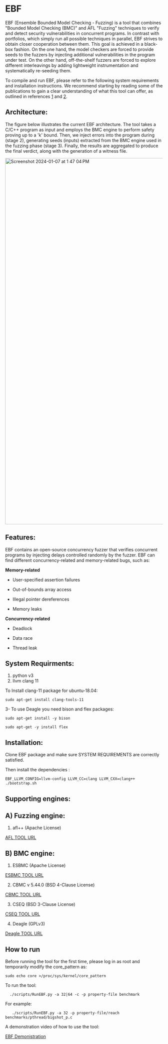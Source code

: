 # EBF
EBF (Ensemble Bounded Model Checking - Fuzzing) is a tool that combines "Bounded Model Checking (BMC)" and AFL "Fuzzing" techniques to verify and detect security vulnerabilities in concurrent programs. In contrast with portfolios, which simply run all possible techniques in parallel, EBF strives to obtain closer cooperation between them.
This goal is achieved in a black-box fashion. On the one hand, the model checkers are forced to provide seeds to the fuzzers by injecting additional vulnerabilities in the program under test. On the other hand, off-the-shelf fuzzers are forced to explore different interleavings by adding lightweight instrumentation and systematically re-seeding them.

To compile and run EBF, please refer to the following system requirements and installation instructions. We recommend starting by reading some of the publications to gain a clear understanding of what this tool can offer, as outlined in references [1](https://ieeexplore.ieee.org/stamp/stamp.jsp?arnumber=9955513) and [2](https://link.springer.com/chapter/10.1007/978-3-031-30820-8_33).


## Architecture:

The figure below illustrates the current EBF architecture. The tool takes a C/C++ program as input and employs the BMC engine to perform safety proving up to a  'k'  bound. Then, we inject errors into the program during (stage 2), generating seeds (inputs) extracted from the BMC engine used in the fuzzing phase (stage 3). Finally, the results are aggregated to produce the final verdict, along with the generation of a witness file.

<img width="1167" alt="Screenshot 2024-01-07 at 1 47 04 PM" src="https://github.com/fatimahkj/EBF/assets/47563480/bea4e63a-c8de-4ce7-a7af-1ebf40550215">


## Features:
EBF contains an open-source concurrency fuzzer that verifies concurrent programs by injecting delays controlled randomly by the fuzzer. EBF can find different concurrency-related and memory-related bugs, such as: 

**Memory-related**

- User-specified assertion failures

- Out-of-bounds array access

- Illegal pointer dereferences

- Memory leaks

**Concurrency-related**

- Deadlock 

- Data race

- Thread leak

## System Requirments:
1. python v3
2. llvm clang 11

To Install clang-11 package for ubuntu-18.04:

` sudo apt-get install clang-tools-11
`

3- To use Deagle you need bison and flex packages:

`sudo apt-get install -y bison`

`sudo apt-get -y install flex`

## Installation:
Clone EBF package and make sure SYSTEM REQUIREMENTS are correctly satisfied.

Then install the dependencies :

`EBF_LLVM_CONFIG=llvm-config LLVM_CC=clang LLVM_CXX=clang++ ./bootstrap.sh
`


## Supporting engines:
## A) Fuzzing engine:

1. afl++ (Apache License)

[AFL TOOL URL](https://github.com/AFLplusplus/AFLplusplus )

 
## B) BMC engine:
1. ESBMC (Apache License)

[ESBMC TOOL URL](https://github.com/esbmc/esbmc)

2. CBMC v 5.44.0 (BSD 4-Clause License)

[CBMC TOOL URL](https://github.com/diffblue/cbmc)

3. CSEQ (BSD 3-Clause License)

[CSEQ TOOL URL](http://www.southampton.ac.uk/~gp1y10/cseq/cseq.html)

4. Deagle (GPLv3)

[Deagle TOOL URL](https://github.com/thufv/Deagle)


## How to run
Before running the tool for the first time, please log in as root and temporarily modify the core_pattern as:

` sudo echo core >/proc/sys/kernel/core_pattern
`

To run the tool:

`   ./scripts/RunEBF.py -a 32|64 -c -p property-file benchmark 
`

For example:

`    ./scripts/RunEBF.py -a 32 -p property-file/reach benchmarks/pthread/bigshot_p.c
`

A demonstration video of how to use the tool:

[EBF Demonistration](https://video.manchester.ac.uk/faculties/eb93b3a8b5a268cd92d4a041fcd72231/9c174f87-532a-487a-b4a1-a2f166fef270/)

